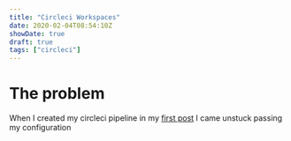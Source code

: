 ```yaml
---
title: "Circleci Workspaces"
date: 2020-02-04T08:54:10Z
showDate: true
draft: true
tags: ["circleci"]
---
```


# The problem

When I created my circleci pipeline in my [first post](/the-birth-of-a-blog.md) I came
unstuck passing my configuration
